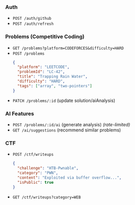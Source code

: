
### **Auth**  
- `POST /auth/github`  
- `POST /auth/refresh`  

### **Problems (Competitive Coding)**  
- `GET /problems?platform=CODEFORCES&difficulty=HARD`  
- `POST /problems`  
  ```json
  {
    "platform": "LEETCODE",
    "problemId": "LC-42",
    "title": "Trapping Rain Water",
    "difficulty": "HARD",
    "tags": ["array", "two-pointers"]
  }
  ```
- `PATCH /problems/:id` (update solution/aiAnalysis)  

### **AI Features**  
- `POST /problems/:id/ai` (generate analysis) *(rate-limited)*  
- `GET /ai/suggestions` (recommend similar problems)  

### **CTF**  
- `POST /ctf/writeups`  
  ```json
  {
    "challenge": "HTB-Pwnable",
    "category": "PWN",
    "content": "Exploited via buffer overflow...",
    "isPublic": true
  }
  ```
- `GET /ctf/writeups?category=WEB`  
